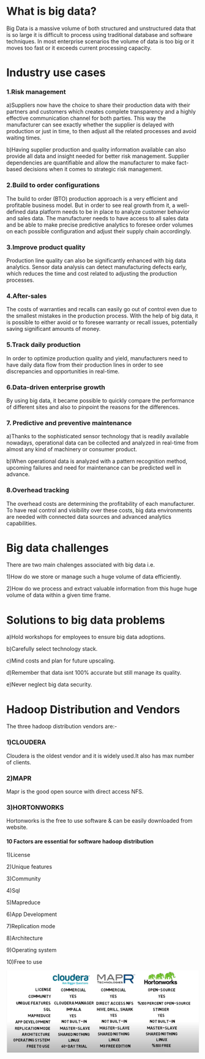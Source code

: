 # What is big data?
Big Data is a massive volume of both structured and unstructured data that is so large
it is difficult to process using traditional database and software techniques.
In most enterprise scenarios the volume of data is too big or it moves too fast or it exceeds current processing capacity.

# Industry use cases

### 1.Risk management
a)Suppliers now have the choice to share their production data with their partners and customers which creates 
complete transparency and a highly effective communication channel for both parties. This way the manufacturer can see 
exactly whether the supplier is delayed with production or just in time, to then adjust all the related processes and avoid waiting times.

b)Having supplier production and quality information available can also provide all data and insight needed for better risk management. 
Supplier dependencies are quantifiable and allow the manufacturer to make fact-based decisions when it comes to strategic risk management.

### 2.Build to order configurations
The build to order (BTO) production approach is a very efficient and profitable business model. But in order
to see real growth from it, a well-defined data platform needs to be in place to analyze customer behavior and sales data.
The manufacturer needs to have access to all sales data and be able
to make precise predictive analytics to foresee order volumes on each possible configuration and adjust their supply chain accordingly.

### 3.Improve product quality
Production line quality can also be significantly enhanced with big data analytics. 
Sensor data analysis can detect manufacturing defects early, which reduces the time
and cost related to adjusting the production processes.

### 4.After-sales
The costs of warranties and recalls can easily go out of control even due to the smallest mistakes
in the production process. With the help of big data, 
it is possible to either avoid or to foresee warranty or recall issues, potentially saving significant amounts of money.

### 5.Track daily production
In order to optimize production quality and yield, manufacturers need to have daily data flow
from their production lines in order to see discrepancies and opportunities in real-time. 

### 6.Data-driven enterprise growth
By using big data, it became possible to quickly 
compare the performance of different sites and also to pinpoint the reasons for the differences. 

### 7. Predictive and preventive maintenance
a)Thanks to the sophisticated sensor technology that is readily available nowadays, 
operational data can be collected and analyzed in real-time from almost any kind of machinery or consumer product.

b)When operational data is analyzed with a pattern recognition method, upcoming failures and need for maintenance
can be predicted well in advance.

### 8.Overhead tracking
The overhead costs are determining the profitability of each manufacturer. To have real control and 
visibility over these costs, big data environments are needed with connected data sources and advanced analytics capabilities.

# Big data challenges
There are two main chalenges associated with big data i.e.

1)How do we store or manage such a huge volume of data efficiently.

2)How do we process and extract valuable information from this huge huge volume of data within a given time frame.

# Solutions to big data problems
a)Hold workshops for employees to ensure big data adoptions.

b)Carefully select technology stack.

c)Mind costs and plan for future upscaling.

d)Remember that data isnt 100% accurate but still manage its quality.

e)Never neglect big data security.

# Hadoop Distribution and Vendors
The three hadoop distribution vendors are:-

### 1)CLOUDERA
Cloudera is the oldest vendor and it is widely used.It also has max number of clients.

### 2)MAPR
Mapr is the good open source with direct access NFS.

### 3)HORTONWORKS
Hortonworks is the free to use software & can be easily downloaded from website.

#### 10 Factors are essential for software hadoop distribution
1)License

2)Unique features

3)Community

4)Sql

5)Mapreduce

6)App Development

7)Replication mode

8)Architecture

9)Operating system

10)Free to use

<img src="Images/difference of hadoop vendors.png" width=600>





